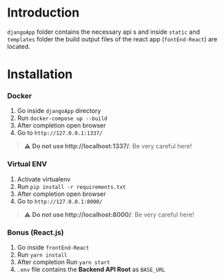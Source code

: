 # Introduction

`djangoApp` folder contains the necessary api s and inside `static` and `templates` folder the build output files of the react app (`fontEnd-React`) are located.

# Installation

### Docker
1. Go inside `djangoApp` directory
2. Run `docker-compose up --build`
3. After completion open browser
4. Go to `http://127.0.0.1:1337/`

> :warning: **Do not use http://localhost:1337/**: Be very careful here!

### Virtual ENV
1. Activate virtualenv
2. Run `pip install -r requirements.txt`
3. After completion open browser
4. Go to `http://127.0.0.1:8000/`

> :warning: **Do not use http://localhost:8000/**: Be very careful here!

### Bonus (React.js)
1. Go inside `frontEnd-React`
2. Run `yarn install`
3. After completion Run `yarn start`
4. `.env` file contains the **Backend API Root** as `BASE_URL` 